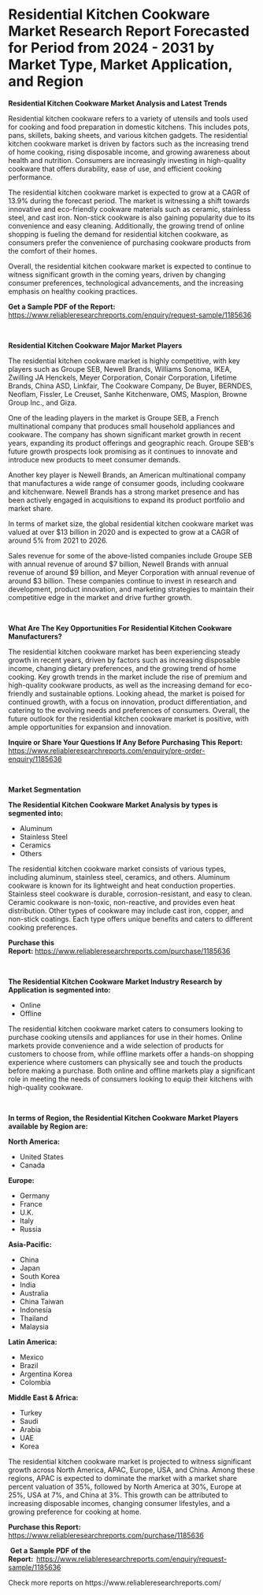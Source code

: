 <p><h1>Residential Kitchen Cookware Market Research Report Forecasted for Period from 2024 -  2031 by Market Type, Market Application, and Region</h1></p><p><strong>Residential Kitchen Cookware Market Analysis and Latest Trends</strong></p>
<p><p>Residential kitchen cookware refers to a variety of utensils and tools used for cooking and food preparation in domestic kitchens. This includes pots, pans, skillets, baking sheets, and various kitchen gadgets. The residential kitchen cookware market is driven by factors such as the increasing trend of home cooking, rising disposable income, and growing awareness about health and nutrition. Consumers are increasingly investing in high-quality cookware that offers durability, ease of use, and efficient cooking performance.</p><p>The residential kitchen cookware market is expected to grow at a CAGR of 13.9% during the forecast period. The market is witnessing a shift towards innovative and eco-friendly cookware materials such as ceramic, stainless steel, and cast iron. Non-stick cookware is also gaining popularity due to its convenience and easy cleaning. Additionally, the growing trend of online shopping is fueling the demand for residential kitchen cookware, as consumers prefer the convenience of purchasing cookware products from the comfort of their homes.</p><p>Overall, the residential kitchen cookware market is expected to continue to witness significant growth in the coming years, driven by changing consumer preferences, technological advancements, and the increasing emphasis on healthy cooking practices.</p></p>
<p><strong>Get a Sample PDF of the Report:&nbsp;</strong> <a href="https://www.reliableresearchreports.com/enquiry/request-sample/1185636">https://www.reliableresearchreports.com/enquiry/request-sample/1185636</a></p>
<p>&nbsp;</p>
<p><strong>Residential Kitchen Cookware Major Market Players</strong></p>
<p><p>The residential kitchen cookware market is highly competitive, with key players such as Groupe SEB, Newell Brands, Williams Sonoma, IKEA, Zwilling JA Henckels, Meyer Corporation, Conair Corporation, Lifetime Brands, China ASD, Linkfair, The Cookware Company, De Buyer, BERNDES, Neoflam, Fissler, Le Creuset, Sanhe Kitchenware, OMS, Maspion, Browne Group Inc., and Giza.</p><p>One of the leading players in the market is Groupe SEB, a French multinational company that produces small household appliances and cookware. The company has shown significant market growth in recent years, expanding its product offerings and geographic reach. Groupe SEB's future growth prospects look promising as it continues to innovate and introduce new products to meet consumer demands.</p><p>Another key player is Newell Brands, an American multinational company that manufactures a wide range of consumer goods, including cookware and kitchenware. Newell Brands has a strong market presence and has been actively engaged in acquisitions to expand its product portfolio and market share.</p><p>In terms of market size, the global residential kitchen cookware market was valued at over $13 billion in 2020 and is expected to grow at a CAGR of around 5% from 2021 to 2026.</p><p>Sales revenue for some of the above-listed companies include Groupe SEB with annual revenue of around $7 billion, Newell Brands with annual revenue of around $9 billion, and Meyer Corporation with annual revenue of around $3 billion. These companies continue to invest in research and development, product innovation, and marketing strategies to maintain their competitive edge in the market and drive further growth.</p></p>
<p>&nbsp;</p>
<p><strong>What Are The Key Opportunities For Residential Kitchen Cookware Manufacturers?</strong></p>
<p><p>The residential kitchen cookware market has been experiencing steady growth in recent years, driven by factors such as increasing disposable income, changing dietary preferences, and the growing trend of home cooking. Key growth trends in the market include the rise of premium and high-quality cookware products, as well as the increasing demand for eco-friendly and sustainable options. Looking ahead, the market is poised for continued growth, with a focus on innovation, product differentiation, and catering to the evolving needs and preferences of consumers. Overall, the future outlook for the residential kitchen cookware market is positive, with ample opportunities for expansion and innovation.</p></p>
<p><strong>Inquire or Share Your Questions If Any Before Purchasing This Report:</strong> <a href="https://www.reliableresearchreports.com/enquiry/pre-order-enquiry/1185636">https://www.reliableresearchreports.com/enquiry/pre-order-enquiry/1185636</a></p>
<p>&nbsp;</p>
<p><strong>Market Segmentation</strong></p>
<p><strong>The Residential Kitchen Cookware Market Analysis by types is segmented into:</strong></p>
<p><ul><li>Aluminum</li><li>Stainless Steel</li><li>Ceramics</li><li>Others</li></ul></p>
<p><p>The residential kitchen cookware market consists of various types, including aluminum, stainless steel, ceramics, and others. Aluminum cookware is known for its lightweight and heat conduction properties. Stainless steel cookware is durable, corrosion-resistant, and easy to clean. Ceramic cookware is non-toxic, non-reactive, and provides even heat distribution. Other types of cookware may include cast iron, copper, and non-stick coatings. Each type offers unique benefits and caters to different cooking preferences.</p></p>
<p><strong>Purchase this Report:&nbsp;</strong><a href="https://www.reliableresearchreports.com/purchase/1185636">https://www.reliableresearchreports.com/purchase/1185636</a></p>
<p>&nbsp;</p>
<p><strong>The Residential Kitchen Cookware Market Industry Research by Application is segmented into:</strong></p>
<p><ul><li>Online</li><li>Offline</li></ul></p>
<p><p>The residential kitchen cookware market caters to consumers looking to purchase cooking utensils and appliances for use in their homes. Online markets provide convenience and a wide selection of products for customers to choose from, while offline markets offer a hands-on shopping experience where customers can physically see and touch the products before making a purchase. Both online and offline markets play a significant role in meeting the needs of consumers looking to equip their kitchens with high-quality cookware.</p></p>
<p>&nbsp;</p>
<p><strong>In terms of Region, the Residential Kitchen Cookware Market Players available by Region are:</strong></p>
<p>
    <p> <strong> North America: </strong>
        <ul>
            <li>United States</li>
            <li>Canada</li>
        </ul>
        </p> 
    <p> <strong> Europe: </strong>
        <ul>
            <li>Germany</li>
            <li>France</li>
            <li>U.K.</li>
            <li>Italy</li>
            <li>Russia</li>
        </ul>
        </p> 
    <p> <strong> Asia-Pacific: </strong>
        <ul>
            <li>China</li>
            <li>Japan</li>
            <li>South Korea</li>
            <li>India</li>
            <li>Australia</li>
            <li>China Taiwan</li>
            <li>Indonesia</li>
            <li>Thailand</li>
            <li>Malaysia</li>
        </ul>
        </p> 
    <p> <strong> Latin America: </strong>
        <ul>
            <li>Mexico</li>
            <li>Brazil</li>
            <li>Argentina Korea</li>
            <li>Colombia</li>
        </ul>
        </p> 
    <p> <strong> Middle East & Africa: </strong>
        <ul>
            <li>Turkey</li>
            <li>Saudi</li>
            <li>Arabia</li>
            <li>UAE</li>
            <li>Korea</li>
        </ul>
    </p>
    </p>
<p><p>The residential kitchen cookware market is projected to witness significant growth across North America, APAC, Europe, USA, and China. Among these regions, APAC is expected to dominate the market with a market share percent valuation of 35%, followed by North America at 30%, Europe at 25%, USA at 7%, and China at 3%. This growth can be attributed to increasing disposable incomes, changing consumer lifestyles, and a growing preference for cooking at home.</p></p>
<p><strong>Purchase this Report: </strong><a href="https://www.reliableresearchreports.com/purchase/1185636">https://www.reliableresearchreports.com/purchase/1185636</a></p>
<p>&nbsp;<strong>Get a Sample PDF of the Report:&nbsp;&nbsp;</strong><a href="https://www.reliableresearchreports.com/enquiry/request-sample/1185636">https://www.reliableresearchreports.com/enquiry/request-sample/1185636</a></p>
<p><strong></strong></p>
<p>Check more reports on https://www.reliableresearchreports.com/</p>